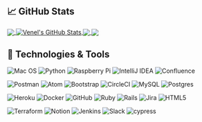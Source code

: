 <!-- 
## 👋🏾  Hi! I'm [Venel](https://www.linkedin.com/in/venelrene/)
- 👷🏿 🧱‍ 🛠️ I love to **build** things
- ⚠️️ 💥 💀 Sometimes **break** things
- ❤️‍🩹 ✅ 👨🏾‍🔧 Occasionally trying **fix** things
- 🔂 🎶 🎧 always **repeat** the process with _music_

 -->

## 📈 GitHub Stats

<a href="https://github.com/venelrene/venelrene">
  <img align="center" src="https://github-readme-stats.vercel.app/api/top-langs/?username=venelrene&title_color=ffffff&text_color=c9cacc&icon_color=2bbc8a&bg_color=0d1117&langs_count=3" />
</a>
<a href="https://github.com/venelrene/venelrene">
  <img align="center" src="https://github-readme-stats.vercel.app/api?username=venelrene&show_icons=true&line_height=32&count_private=true&hide=contribs&title_color=ffffff&text_color=c9cacc&icon_color=39d353&bg_color=0d1117" alt="Venel's GitHub Stats" />
</a>

<a href="https://github.com/rubyforgood/human-essentials">
  <img align="center" src="https://github-readme-stats.vercel.app/api/pin/?username=venelrene&repo=human-essentials&title_color=ffffff&text_color=c9cacc&icon_color=2bbc8a&bg_color=0d1117" />
</a>


<a href="https://github.com/graphiti-api/graphiti">
  <img align="center" src="https://github-readme-stats.vercel.app/api/pin/?username=venelrene&repo=graphiti&title_color=ffffff&text_color=c9cacc&icon_color=2bbc8a&bg_color=0d1117" />
</a>    

## 🔧 Technologies & Tools

![Mac OS](https://img.shields.io/badge/mac%20os-000000?style=for-the-badge&logo=macos&logoColor=F0F0F0)
![Python](https://img.shields.io/badge/python-3670A0?style=for-the-badge&logo=python&logoColor=ffdd54)
![Raspberry Pi](https://img.shields.io/badge/-RaspberryPi-C51A4A?style=for-the-badge&logo=Raspberry-Pi)
![IntelliJ IDEA](https://img.shields.io/badge/IntelliJIDEA-000000.svg?style=for-the-badge&logo=intellij-idea&logoColor=white)
![Confluence](https://img.shields.io/badge/confluence-%23172BF4.svg?style=for-the-badge&logo=confluence&logoColor=white)

![Postman](https://img.shields.io/badge/Postman-FF6C37?style=for-the-badge&logo=postman&logoColor=white)
![Atom](https://img.shields.io/badge/Atom-%2366595C.svg?style=for-the-badge&logo=atom&logoColor=white)
![Bootstrap](https://img.shields.io/badge/bootstrap-%23563D7C.svg?style=for-the-badge&logo=bootstrap&logoColor=white)
![CircleCI](https://img.shields.io/badge/CIRCLECI-%23161616.svg?style=for-the-badge&logo=circleci&logoColor=white)
![MySQL](https://img.shields.io/badge/mysql-%2300f.svg?style=for-the-badge&logo=mysql&logoColor=white)
![Postgres](https://img.shields.io/badge/postgres-%23316192.svg?style=for-the-badge&logo=postgresql&logoColor=white)

![Heroku](https://img.shields.io/badge/heroku-%23430098.svg?style=for-the-badge&logo=heroku&logoColor=white)
![Docker](https://img.shields.io/badge/docker-%230db7ed.svg?style=for-the-badge&logo=docker&logoColor=white)
![GitHub](https://img.shields.io/badge/github-%23121011.svg?style=for-the-badge&logo=github&logoColor=white)
![Ruby](https://img.shields.io/badge/ruby-%23CC342D.svg?style=for-the-badge&logo=ruby&logoColor=white)
![Rails](https://img.shields.io/badge/rails-%23CC0000.svg?style=for-the-badge&logo=ruby-on-rails&logoColor=white)
![Jira](https://img.shields.io/badge/jira-%230A0FFF.svg?style=for-the-badge&logo=jira&logoColor=white)
![HTML5](https://img.shields.io/badge/html5-%23E34F26.svg?style=for-the-badge&logo=html5&logoColor=white)

![Terraform](https://img.shields.io/badge/terraform-%235835CC.svg?style=for-the-badge&logo=terraform&logoColor=white)
![Notion](https://img.shields.io/badge/Notion-%23000000.svg?style=for-the-badge&logo=notion&logoColor=white)
![Jenkins](https://img.shields.io/badge/jenkins-%232C5263.svg?style=for-the-badge&logo=jenkins&logoColor=white)
![Slack](https://img.shields.io/badge/Slack-4A154B?style=for-the-badge&logo=slack&logoColor=white)
![cypress](https://img.shields.io/badge/-cypress-%23E5E5E5?style=for-the-badge&logo=cypress&logoColor=058a5e)
